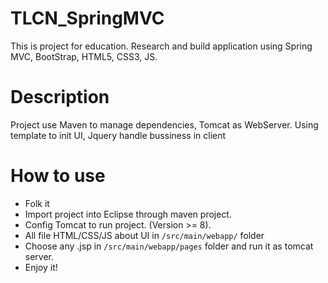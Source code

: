 # TLCN_SpringMVC
This is project for education. Research and build application using Spring MVC, BootStrap, HTML5, CSS3, JS.
# Description
Project use Maven to manage dependencies, Tomcat as WebServer.
Using template to init UI, Jquery handle bussiness in client
# How to use
* Folk it
* Import project into Eclipse through maven project.
* Config Tomcat to run project. (Version >= 8).
* All file HTML/CSS/JS about UI in `/src/main/webapp/` folder
* Choose any .jsp in `/src/main/webapp/pages` folder and run it as tomcat server.
* Enjoy it!

